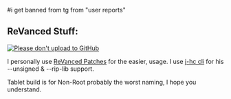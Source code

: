 #i get banned from tg from "user reports"

## ReVanced Stuff:

[![Please don't upload to GitHub](https://nogithub.codeberg.page/badge-sq.svg)](https://nogithub.codeberg.page)

I personally use [ReVanced Patches](https://github.com/ReVanced/revanced-patches) for the easier, usage.
I use [j-hc cli](https://github.com/j-hc/revanced-cli) for his --unsigned & --rip-lib support.

Tablet build is for Non-Root probably the worst naming, I hope you understand.
